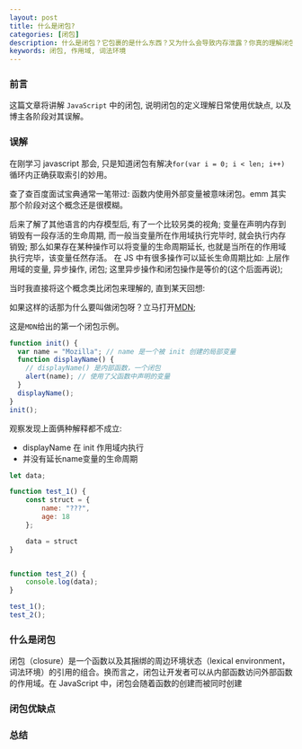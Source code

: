 ```yaml
---
layout: post
title: 什么是闭包?
categories: [闭包]
description: 什么是闭包？它包裹的是什么东西？又为什么会导致内存泄露？你真的理解闭包吗？
keywords: 闭包, 作用域, 词法环境
--- 
```


### 前言

这篇文章将讲解 `JavaScript` 中的闭包, 说明闭包的定义理解日常使用优缺点, 以及博主各阶段对其误解。

### 误解

在刚学习 javascript 那会, 只是知道闭包有解决`for(var i = 0; i < len; i++)`循环内正确获取索引的妙用。  

查了查百度面试宝典通常一笔带过: 函数内使用外部变量被意味闭包。emm 其实那个阶段对这个概念还是很模糊。

后来了解了其他语言的内存模型后, 有了一个比较另类的视角; 变量在声明内存到销毁有一段存活的生命周期, 而一般当变量所在作用域执行完毕时, 就会执行内存销毁; 那么如果存在某种操作可以将变量的生命周期延长, 也就是当所在的作用域执行完毕，该变量任然存活。
在 JS 中有很多操作可以延长生命周期比如: 上层作用域的变量, 异步操作, 闭包; 这里异步操作和闭包操作是等价的(这个后面再说);


当时我直接将这个概念类比闭包来理解的, 直到某天回想:

如果这样的话那为什么要叫做闭包呀？立马打开[MDN][2];

这是`MDN`给出的第一个闭包示例。
```javascript
function init() {
  var name = "Mozilla"; // name 是一个被 init 创建的局部变量
  function displayName() {
    // displayName() 是内部函数，一个闭包
    alert(name); // 使用了父函数中声明的变量
  }
  displayName();
}
init();
```
观察发现上面俩种解释都不成立:
- displayName 在 init 作用域内执行
- 并没有延长name变量的生命周期



```javascript
let data;

function test_1() {
    const struct = {
        name: "???",
        age: 18
    };

    data = struct
}


function test_2() {
    console.log(data);
}

test_1();
test_2();
```


### 什么是闭包

闭包（closure）是一个函数以及其捆绑的周边环境状态（lexical environment，词法环境）的引用的组合。换而言之，闭包让开发者可以从内部函数访问外部函数的作用域。在 JavaScript 中，闭包会随着函数的创建而被同时创建


### 闭包优缺点

### 总结



[1]: https://zh.wikipedia.org/wiki/%E9%97%AD%E5%8C%85_(%E8%AE%A1%E7%AE%97%E6%9C%BA%E7%A7%91%E5%AD%A6)

[2]: https://developer.mozilla.org/zh-CN/docs/Web/JavaScript/Closures
